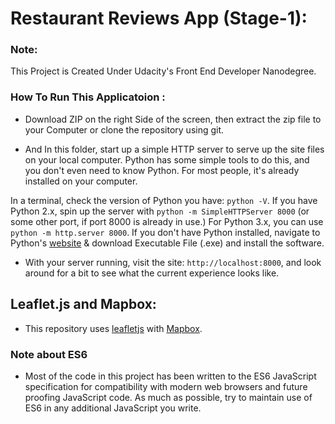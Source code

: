 # Restaurant Reviews App (Stage-1):

### Note:

This Project is Created Under Udacity's Front End Developer Nanodegree.


### How To Run This Applicatoion :

* Download ZIP on the right Side of the screen, then extract the zip file to your Computer or clone the repository using git.

* And In this folder, start up a simple HTTP server to serve up the site files on your local computer. Python has some simple tools to do this, and you don't even need to know Python. For most people, it's already installed on your computer.

In a terminal, check the version of Python you have: `python -V`. If you have Python 2.x, spin up the server with `python -m SimpleHTTPServer 8000` (or some other port, if port 8000 is already in use.) For Python 3.x, you can use `python -m http.server 8000`. If you don't have Python installed, navigate to Python's [website](https://www.python.org/) & download Executable File (.exe) and install the software.

* With your server running, visit the site: `http://localhost:8000`, and look around for a bit to see what the current experience looks like.


## Leaflet.js and Mapbox:

* This repository uses [leafletjs](https://leafletjs.com/) with [Mapbox](https://www.mapbox.com/).


### Note about ES6

* Most of the code in this project has been written to the ES6 JavaScript specification for compatibility with modern web browsers and future proofing JavaScript code. As much as possible, try to maintain use of ES6 in any additional JavaScript you write.



